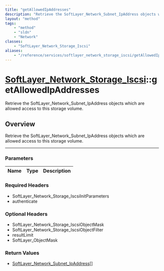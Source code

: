 ```yaml
---
title: "getAllowedIpAddresses"
description: "Retrieve the SoftLayer_Network_Subnet_IpAddress objects which are allowed access to this storage volume."
layout: "method"
tags:
    - "method"
    - "sldn"
    - "Network"
classes:
    - "SoftLayer_Network_Storage_Iscsi"
aliases:
    - "/reference/services/softlayer_network_storage_iscsi/getAllowedIpAddresses"
---
```

# [SoftLayer_Network_Storage_Iscsi](/reference/services/SoftLayer_Network_Storage_Iscsi)::getAllowedIpAddresses


Retrieve the SoftLayer_Network_Subnet_IpAddress objects which are allowed access to this storage volume.


## Overview 
Retrieve the SoftLayer_Network_Subnet_IpAddress objects which are allowed access to this storage volume.

-----

### Parameters 
|Name | Type | Description |
| --- | --- | --- |


### Required Headers
* SoftLayer_Network_Storage_IscsiInitParameters
* authenticate


### Optional Headers
* SoftLayer_Network_Storage_IscsiObjectMask
* SoftLayer_Network_Storage_IscsiObjectFilter
* resultLimit
* SoftLayer_ObjectMask

### Return Values
* <a href='/reference/datatypes/SoftLayer_Network_Subnet_IpAddress'>SoftLayer_Network_Subnet_IpAddress[] </a>




